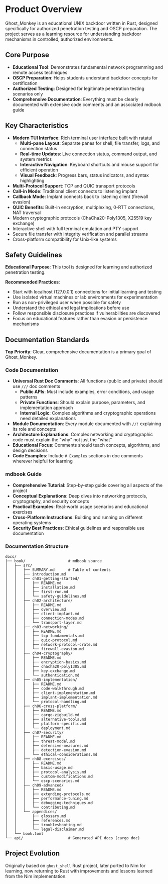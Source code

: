 # Product Overview

Ghost_Monkey is an educational UNIX backdoor written in Rust, designed specifically for authorized penetration testing and OSCP preparation. The project serves as a learning resource for understanding backdoor mechanisms in controlled, authorized environments.

## Core Purpose

- **Educational Tool**: Demonstrates fundamental network programming and remote access techniques
- **OSCP Preparation**: Helps students understand backdoor concepts for certification
- **Authorized Testing**: Designed for legitimate penetration testing scenarios only
- **Comprehensive Documentation**: Everything must be clearly documented with extensive code comments and an associated mdbook guide

## Key Characteristics

- **Modern TUI Interface**: Rich terminal user interface built with ratatui
  - **Multi-pane Layout**: Separate panes for shell, file transfer, logs, and connection status
  - **Real-time Updates**: Live connection status, command output, and system metrics
  - **Interactive Navigation**: Keyboard shortcuts and mouse support for efficient operation
  - **Visual Feedback**: Progress bars, status indicators, and syntax highlighting
- **Multi-Protocol Support**: TCP and QUIC transport protocols
- **Call-in Mode**: Traditional client connects to listening implant
- **Callback Mode**: Implant connects back to listening client (firewall evasion)
- **QUIC Benefits**: Built-in encryption, multiplexing, 0-RTT connections, NAT traversal
- Modern cryptographic protocols (ChaCha20-Poly1305, X25519 key exchange)
- Interactive shell with full terminal emulation and PTY support
- Secure file transfer with integrity verification and parallel streams
- Cross-platform compatibility for Unix-like systems

## Safety Guidelines

**Educational Purpose**: This tool is designed for learning and authorized penetration testing.

**Recommended Practices**:

- Start with localhost (127.0.0.1) connections for initial learning and testing
- Use isolated virtual machines or lab environments for experimentation
- Run as non-privileged user when possible for safety
- Understand the ethical and legal implications before use
- Follow responsible disclosure practices if vulnerabilities are discovered
- Focus on educational features rather than evasion or persistence mechanisms

## Documentation Standards

**Top Priority**: Clear, comprehensive documentation is a primary goal of Ghost_Monkey.

### Code Documentation

- **Universal Rust Doc Comments**: All functions (public and private) should use `///` doc comments
  - **Public APIs**: Must include examples, error conditions, and usage patterns
  - **Private Functions**: Should explain purpose, parameters, and implementation approach
  - **Internal Logic**: Complex algorithms and cryptographic operations need detailed explanations
- **Module Documentation**: Every module documented with `//!` explaining its role and concepts
- **Architecture Explanations**: Complex networking and cryptographic code must explain the "why" not just the "what"
- **Educational Focus**: Comments should teach concepts, algorithms, and design decisions
- **Code Examples**: Include `# Examples` sections in doc comments wherever helpful for learning

### mdbook Guide

- **Comprehensive Tutorial**: Step-by-step guide covering all aspects of the project
- **Conceptual Explanations**: Deep dives into networking protocols, cryptography, and security concepts
- **Practical Examples**: Real-world usage scenarios and educational exercises
- **Cross-Platform Instructions**: Building and running on different operating systems
- **Security Best Practices**: Ethical guidelines and responsible use documentation

### Documentation Structure

```
docs/
├── book/                   # mdbook source
│   ├── src/
│   │   ├── SUMMARY.md      # Table of contents
│   │   ├── introduction.md
│   │   ├── ch01-getting-started/
│   │   │   ├── README.md
│   │   │   ├── installation.md
│   │   │   ├── first-run.md
│   │   │   └── safety-guidelines.md
│   │   ├── ch02-architecture/
│   │   │   ├── README.md
│   │   │   ├── overview.md
│   │   │   ├── client-implant.md
│   │   │   ├── connection-modes.md
│   │   │   └── transport-layer.md
│   │   ├── ch03-networking/
│   │   │   ├── README.md
│   │   │   ├── tcp-fundamentals.md
│   │   │   ├── quic-protocol.md
│   │   │   ├── network-protocol-crate.md
│   │   │   └── firewall-evasion.md
│   │   ├── ch04-cryptography/
│   │   │   ├── README.md
│   │   │   ├── encryption-basics.md
│   │   │   ├── chacha20-poly1305.md
│   │   │   ├── key-exchange.md
│   │   │   └── authentication.md
│   │   ├── ch05-implementation/
│   │   │   ├── README.md
│   │   │   ├── code-walkthrough.md
│   │   │   ├── client-implementation.md
│   │   │   ├── implant-implementation.md
│   │   │   └── protocol-handling.md
│   │   ├── ch06-cross-platform/
│   │   │   ├── README.md
│   │   │   ├── cargo-zigbuild.md
│   │   │   ├── alternative-tools.md
│   │   │   ├── platform-specific.md
│   │   │   └── deployment.md
│   │   ├── ch07-security/
│   │   │   ├── README.md
│   │   │   ├── threat-model.md
│   │   │   ├── defensive-measures.md
│   │   │   ├── detection-evasion.md
│   │   │   └── ethical-considerations.md
│   │   ├── ch08-exercises/
│   │   │   ├── README.md
│   │   │   ├── basic-usage.md
│   │   │   ├── protocol-analysis.md
│   │   │   ├── custom-modifications.md
│   │   │   └── oscp-scenarios.md
│   │   ├── ch09-advanced/
│   │   │   ├── README.md
│   │   │   ├── extending-protocols.md
│   │   │   ├── performance-tuning.md
│   │   │   ├── debugging-techniques.md
│   │   │   └── contributing.md
│   │   └── appendices/
│   │       ├── glossary.md
│   │       ├── references.md
│   │       ├── troubleshooting.md
│   │       └── legal-disclaimer.md
│   └── book.toml
└── api/                    # Generated API docs (cargo doc)
```

## Project Evolution

Originally based on `ghost_shell` Rust project, later ported to Nim for learning, now returning to Rust with improvements and lessons learned from the Nim implementation.
